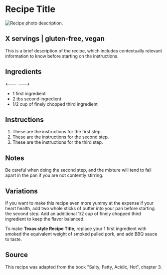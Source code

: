 # Recipe Title

![Recipe photo description.](/recipes/mains/recipe-name-800x600.png)

<!--
    Quick Info
    ==========
    gluten-free => GF
    vegetarian  => V
    vegan       => VG
-->
## X servings | gluten-free, vegan

This is a brief description of the recipe, which includes contextually relevant
information to know before starting on the instructions.

## Ingredients

<---
--->
+ 1 first ingredient
+ 2 tbs second ingredient
+ 1/2 cup of finely chopped third ingredient

## Instructions

1. These are the instructions for the first step.
2. These are the instructions for the second step.
3. These are the instructions for the third step.

## Notes

Be careful when doing the second step, and the mixture will tend to fall apart
in the pan if you are not contently stirring.

## Variations

If you want to make this recipe even more yummy at the expense if your heart
health, add two whole sticks of butter into your pan before starting the second
step. Add an additional 1/2 cup of finely chopped third ingredient to keep the
flavor balanced.

To make **Texas style Recipe Title**, replace your 1 first ingredient with
smoked the equivalent weight of smoked pulled pork, and add BBQ sauce to taste.

## Source

This recipe was adapted from the book "Salty, Fatty, Acidic, Hot", chapter 3.
